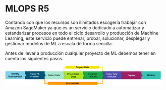 # MLOPS R5

Contando con que los recursos son ilimitados escogería trabajar con Amazon SageMaker ya que es un servicio dedicado a automatizar y estandarizar procesos en todo el ciclo desarrollo y producción de Machine Learning, este servicio puede entrenar, probar, solucionar, desplegar y gestionar modelos de ML a escala de forma sencilla.

Antes de llevar a producción cualquier proyecto de ML debemos tener en cuenta los siguientes pasos. 

![](images\ml-lifecycle-phases.png)
